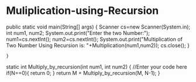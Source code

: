# Muliplication-using-Recursion

public static void main(String[] args) {
			Scanner cs=new Scanner(System.in);
			int num1, num2;
		    System.out.print("Enter the two Number:");
		    num1=cs.nextInt();
		    num2=cs.nextInt();
		    System.out.print("Multiplication of Two Number Using Recursion is: "+Multiplication(num1,num2));
	        cs.close();
		}

	}

static int  Multiply_by_recursion(int num1, int num2) 
    { 
  //Enter your code here
  if(N==0){
    return 0;
  }
  return M + Multiply_by_recursion(M, N-1);
    }
